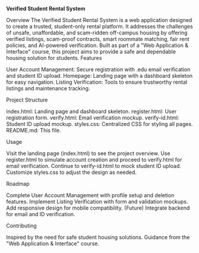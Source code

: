**Verified Student Rental System**

Overview
The Verified Student Rental System is a web application designed to create a trusted, student-only rental platform. It addresses the challenges of unsafe, unaffordable, and scam-ridden off-campus housing by offering verified listings, scam-proof contracts, smart roommate matching, fair rent policies, and AI-powered verification. Built as part of a "Web Application & Interface" course, this project aims to provide a safe and dependable housing solution for students.
Features

User Account Management: Secure registration with .edu email verification and student ID upload.
Homepage: Landing page with a dashboard skeleton for easy navigation.
Listing Verification: Tools to ensure trustworthy rental listings and maintenance tracking.



Project Structure

index.html: Landing page and dashboard skeleton.
register.html: User registration form.
verify.html: Email verification mockup.
verify-id.html: Student ID upload mockup.
styles.css: Centralized CSS for styling all pages.
README.md: This file.

Usage

Visit the landing page (index.html) to see the project overview.
Use register.html to simulate account creation and proceed to verify.html for email verification.
Continue to verify-id.html to mock student ID upload.
Customize styles.css to adjust the design as needed.

Roadmap

Complete User Account Management with profile setup and deletion features.
Implement Listing Verification with form and validation mockups.
Add responsive design for mobile compatibility.
(Future) Integrate backend for email and ID verification.

Contributing

Inspired by the need for safe student housing solutions.
Guidance from the "Web Application & Interface" course.
